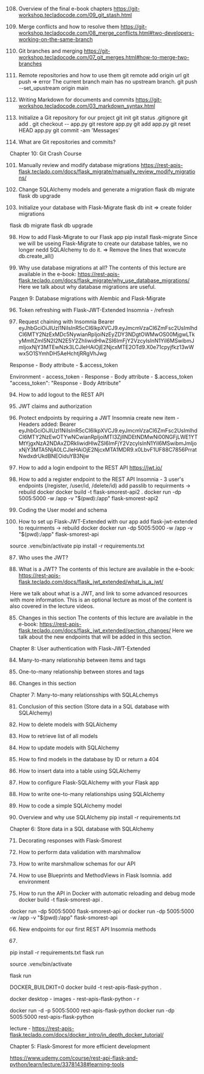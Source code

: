 108. Overview of the final e-book chapters
https://git-workshop.tecladocode.com/09_git_stash.html

107. Merge conflicts and how to resolve them
https://git-workshop.tecladocode.com/08_merge_conflicts.html#two-developers-working-on-the-same-branch

106. Git branches and merging
https://git-workshop.tecladocode.com/07_git_merges.html#how-to-merge-two-branches

105. Remote repositories and how to use them
git remote add origin url
git push => error The current branch main has no upstream branch.
git push --set_upustream origin main

104. Writing Markdown for documents and commits
https://git-workshop.tecladocode.com/03_markdown_syntax.html

103. Initialize a Git repository for our project
git init
git status
.gitignore
git add .
git checkout -- app.py
git restore app.py
git add app.py
git reset HEAD app.py
git commit -am 'Messages'

102. What are Git repositories and commits?

Chapter 10: Git Crash Course

101. Manually review and modify database migrations
https://rest-apis-flask.teclado.com/docs/flask_migrate/manually_review_modify_migrations/

100. Change SQLAlchemy models and generate a migration
flask db migrate
flask db upgrade

99. Initialize your database with Flask-Migrate
flask db init => create folder migrations

flask db migrate
flask db upgrade

98. How to add Flask-Migrate to our Flask app
pip install flask-migrate
Since we will be useing Flask-Migrate to create our database tables, we no longer nedd SQLAlchemy to do it. => Remove the lines that wxwcute db.create_all()

97. Why use database migrations at all?
The contents of this lecture are available in the e-book: https://rest-apis-flask.teclado.com/docs/flask_migrate/why_use_database_migrations/
Here we talk about why database migrations are useful.

Раздел 9: Database migrations with Alembic and Flask-Migrate

96. Token refreshing with Flask-JWT-Extended
Insomnia - /refresh

95. Request chaining with Insomnia
Bearer eyJhbGciOiJIUzI1NiIsInR5cCI6IkpXVCJ9.eyJmcmVzaCI6ZmFsc2UsImlhdCI6MTY2NzExMDc5NywianRpIjoiNzEyZDY3NDgtOWMwOS00MjgwLTkyMmItZmI5N2I2N2E5Y2ZhIiwidHlwZSI6ImFjY2VzcyIsInN1YiI6MSwibmJmIjoxNjY3MTEwNzk3LCJleHAiOjE2NjcxMTE2OTd9.X0e71cpyjfkz13wWwx5O1SYmhDH5AeHchtjRRgVhJwg

Response - Body attribute - $.access_token

Environment - access_token - Response - Body attribute - $.access_token
"access_token": "Response - Body Attribute"


94. How to add logout to the REST API

93. JWT claims and authorization

92. Protect endpoints by requiring a JWT
Insomnia create new item - Headers added:
Bearer eyJhbGciOiJIUzI1NiIsInR5cCI6IkpXVCJ9.eyJmcmVzaCI6ZmFsc2UsImlhdCI6MTY2NzEwOTYwNCwianRpIjoiMTI3ZjllNDEtNDMwNi00NGFjLWE1YTMtYjgxNzA2NDAxZDRkIiwidHlwZSI6ImFjY2VzcyIsInN1YiI6MSwibmJmIjoxNjY3MTA5NjA0LCJleHAiOjE2NjcxMTA1MDR9.x0LbvF1UF88C7856PrratNwdxdrUkdBNEOiduYB3Njw

91. How to add a login endpoint to the REST API
https://jwt.io/

90. How to add a register endpoint to the REST API
Insomnia - 3 user's endpoints (/register, /user/id, /delete/id)
add passlib to requirments -> rebuild docker
docker build -t flask-smorest-api2 .
docker run -dp 5005:5000 -w /app -v "$(pwd):/app" flask-smorest-api2 

89. Coding the User model and schema

88. How to set up Flask-JWT-Extended with our app
add flask-jwt-extended to requirments -> rebuild docker
docker run -dp 5005:5000 -w /app -v "$(pwd):/app" flask-smorest-api 

source .venv/bin/activate
pip install -r requirements.txt      

87. Who uses the JWT?

86. What is a JWT?
The contents of this lecture are available in the e-book: https://rest-apis-flask.teclado.com/docs/flask_jwt_extended/what_is_a_jwt/

Here we talk about what is a JWT, and link to some advanced resources with more information. This is an optional lecture as most of the content is also covered in the lecture videos.

85. Changes in this section
The contents of this lecture are available in the e-book: https://rest-apis-flask.teclado.com/docs/flask_jwt_extended/section_changes/
Here we talk about the new endpoints that will be added in this section.

Chapter 8: User authentication with Flask-JWT-Extended

84. Many-to-many relationship between items and tags

83. One-to-many relationship between stores and tags

82. Changes in this section

Chapter 7: Many-to-many relationsships with SQLALchemys

81. Conclusion of this section (Store data in a SQL database with SQLAlchemy)

80. How to delete models with SQLAlchemy

79. How to retrieve list of all models

78. How to update models with SQLAlchemy

77. How to find models in the database by ID or return a 404

76. How to insert data into a table using SQLAlchemy

75. How to configure Flask-SQLAlchemy with your Flask app

74. How to write one-to-many relationships using SQLAlchemy

73. How to code a simple SQLAlchemy model

72. Overview and why use SQLAlchemy
pip install -r requirements.txt

Chapter 6: Store data in a SQL database with SQLAlchemy

71. Decorating responses with Flask-Smorest

70. How to perform data validation with marshmallow

69. How to write marshmallow schemas for our API

68. How to use Blueprints and MethodViews in Flask
Isomnia. add environment


67. How to run the API in Docker with automatic reloading and debug mode
docker build -t flask-smorest-api .

docker run -dp 5005:5000 flask-smorest-api
or
docker run -dp 5005:5000 -w /app -v "$(pwd):/app" flask-smorest-api

66. New endpoints for our first REST API
Insomnia methods


64.
pip install -r requirements.txt
flask run






source .venv/bin/activate

flask run

DOCKER_BUILDKIT=0 docker build -t rest-apis-flask-python .

docker desktop - images - rest-apis-flask-python - r

docker run -d -p 5005:5000 rest-apis-flask-python
docker run -dp 5005:5000 rest-apis-flask-python

lecture - https://rest-apis-flask.teclado.com/docs/docker_intro/in_depth_docker_tutorial/


Chapter 5: Flask-Smorest for more efficient development


https://www.udemy.com/course/rest-api-flask-and-python/learn/lecture/33781438#learning-tools